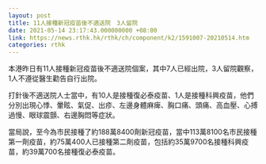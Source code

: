 ```yaml
---
layout: post
title: 11人接種新冠疫苗後不適送院　3人留院
date: 2021-05-14 23:17:43.000000000 +08:00
link: https://news.rthk.hk/rthk/ch/component/k2/1591007-20210514.htm
categories: rthk
---
```


本港昨日有11人接種新冠疫苗後不適送院個案，其中7人已經出院，3人留院觀察，1人不遵從醫生勸告自行出院。

打針後不適送院人士當中，有10人是接種復必泰疫苗、1人是接種科興疫苗，他們分別出現心悸、暈眩、氣促、出疹、左邊身體麻痺、胸口痛、頭痛、高血壓、心搏過慢、眼球震顫、右邊胸悶等症狀。

當局說，至今為市民接種了約188萬8400劑新冠疫苗，當中113萬8100名市民接種第一劑疫苗，約75萬400人已接種第二劑疫苗，包括約35萬9700名接種科興疫苗，約39萬700名接種復必泰疫苗。
